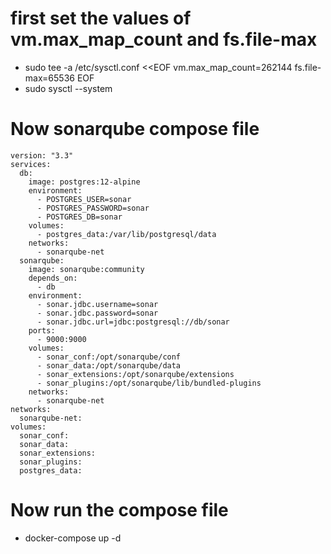 # first set the values of vm.max_map_count and fs.file-max
 - sudo tee -a /etc/sysctl.conf <<EOF
vm.max_map_count=262144
fs.file-max=65536
EOF
 - sudo sysctl --system
# Now sonarqube compose file
```
version: "3.3"
services:
  db:
    image: postgres:12-alpine
    environment:
      - POSTGRES_USER=sonar
      - POSTGRES_PASSWORD=sonar
      - POSTGRES_DB=sonar
    volumes:
      - postgres_data:/var/lib/postgresql/data
    networks:
      - sonarqube-net
  sonarqube:
    image: sonarqube:community
    depends_on:
      - db
    environment:
      - sonar.jdbc.username=sonar
      - sonar.jdbc.password=sonar 
      - sonar.jdbc.url=jdbc:postgresql://db/sonar
    ports:
      - 9000:9000
    volumes:
      - sonar_conf:/opt/sonarqube/conf
      - sonar_data:/opt/sonarqube/data
      - sonar_extensions:/opt/sonarqube/extensions
      - sonar_plugins:/opt/sonarqube/lib/bundled-plugins
    networks:
      - sonarqube-net
networks:
  sonarqube-net:
volumes:
  sonar_conf:
  sonar_data:
  sonar_extensions:
  sonar_plugins:
  postgres_data:
```
# Now run the compose file
 - docker-compose up -d
